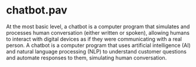 # chatbot.pav
At the most basic level, a chatbot is a computer program that simulates and processes human conversation (either written or spoken), allowing humans to interact with digital devices as if they were communicating with a real person.
A chatbot is a computer program that uses artificial intelligence (AI) and natural language processing (NLP) to understand customer questions and automate responses to them, simulating human conversation.
